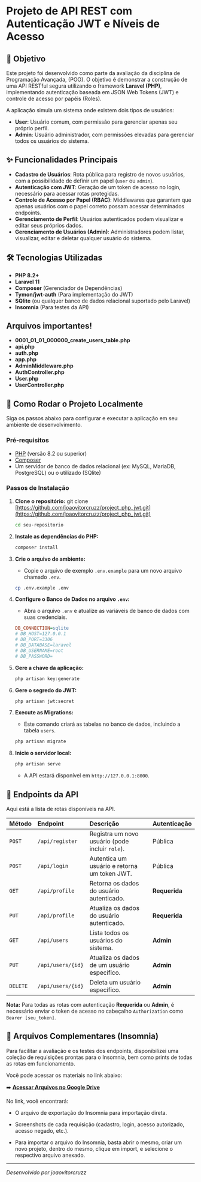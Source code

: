 # Projeto de API REST com Autenticação JWT e Níveis de Acesso

## 🎯 Objetivo

Este projeto foi desenvolvido como parte da avaliação da disciplina de Programação Avançada, (POO). O objetivo é demonstrar a construção de uma API RESTful segura utilizando o framework **Laravel (PHP)**, implementando autenticação baseada em JSON Web Tokens (JWT) e controle de acesso por papéis (Roles).

A aplicação simula um sistema onde existem dois tipos de usuários:
* **User**: Usuário comum, com permissão para gerenciar apenas seu próprio perfil.
* **Admin**: Usuário administrador, com permissões elevadas para gerenciar todos os usuários do sistema.

## ✨ Funcionalidades Principais

* **Cadastro de Usuários**: Rota pública para registro de novos usuários, com a possibilidade de definir um papel (`user` ou `admin`).
* **Autenticação com JWT**: Geração de um token de acesso no login, necessário para acessar rotas protegidas.
* **Controle de Acesso por Papel (RBAC)**: Middlewares que garantem que apenas usuários com o papel correto possam acessar determinados endpoints.
* **Gerenciamento de Perfil**: Usuários autenticados podem visualizar e editar seus próprios dados.
* **Gerenciamento de Usuários (Admin)**: Administradores podem listar, visualizar, editar e deletar qualquer usuário do sistema.

## 🛠️ Tecnologias Utilizadas

* **PHP 8.2+**
* **Laravel 11**
* **Composer** (Gerenciador de Dependências)
* **Tymon/jwt-auth** (Para implementação do JWT)
* **SQlite** (ou qualquer banco de dados relacional suportado pelo Laravel)
* **Insomnia** (Para testes da API)

## Arquivos importantes!
* **0001_01_01_000000_create_users_table.php**
* **api.php**
* **auth.php**
* **app.php**
* **AdminMiddleware.php**
* **AuthController.php**
* **User.php**
* **UserController.php**

## 🚀 Como Rodar o Projeto Localmente

Siga os passos abaixo para configurar e executar a aplicação em seu ambiente de desenvolvimento.

### Pré-requisitos
* [PHP](https://www.php.net/downloads.php) (versão 8.2 ou superior)
* [Composer](https://getcomposer.org/)
* Um servidor de banco de dados relacional (ex: MySQL, MariaDB, PostgreSQL) ou o utilizado (SQlite)

### Passos de Instalação

1.  **Clone o repositório:**
    git clone [https://github.com/joaovitorcruzz/project_php_jwt.git](https://github.com/joaovitorcruzz/project_php_jwt.git)
    ```bash
    cd seu-repositorio
    ```

2.  **Instale as dependências do PHP:**
    ```bash
    composer install
    ```

3.  **Crie o arquivo de ambiente:**
    * Copie o arquivo de exemplo `.env.example` para um novo arquivo chamado `.env`.
    ```bash
    cp .env.example .env
    ```

4.  **Configure o Banco de Dados no arquivo `.env`:**
    * Abra o arquivo `.env` e atualize as variáveis de banco de dados com suas credenciais.
    ```ini
    DB_CONNECTION=sqlite
    # DB_HOST=127.0.0.1
    # DB_PORT=3306
    # DB_DATABASE=laravel
    # DB_USERNAME=root
    # DB_PASSWORD=
    ```

5.  **Gere a chave da aplicação:**
    ```bash
    php artisan key:generate
    ```

6.  **Gere o segredo do JWT:**
    ```bash
    php artisan jwt:secret
    ```

7.  **Execute as Migrations:**
    * Este comando criará as tabelas no banco de dados, incluindo a tabela `users`.
    ```bash
    php artisan migrate
    ```

8.  **Inicie o servidor local:**
    ```bash
    php artisan serve
    ```
    * A API estará disponível em `http://127.0.0.1:8000`.

## 📖 Endpoints da API

Aqui está a lista de rotas disponíveis na API.

| Método | Endpoint               | Descrição                                         | Autenticação   |
| :----- | :--------------------- | :------------------------------------------------ | :------------- |
| `POST` | `/api/register`        | Registra um novo usuário (pode incluir `role`).   |  Pública      |
| `POST` | `/api/login`           | Autentica um usuário e retorna um token JWT.      | Pública      |
| `GET`  | `/api/profile`         | Retorna os dados do usuário autenticado.          | **Requerida** |
| `PUT`  | `/api/profile`         | Atualiza os dados do usuário autenticado.         | **Requerida** |
| `GET`  | `/api/users`           | Lista todos os usuários do sistema.               | **Admin** |
| `PUT`  | `/api/users/{id}`      | Atualiza os dados de um usuário específico.       | **Admin** |
| `DELETE`| `/api/users/{id}`     | Deleta um usuário específico.                     | **Admin** |

**Nota:** Para todas as rotas com autenticação **Requerida** ou **Admin**, é necessário enviar o token de acesso no cabeçalho `Authorization` como `Bearer [seu_token]`.

## 📂 Arquivos Complementares (Insomnia)

Para facilitar a avaliação e os testes dos endpoints, disponibilizei uma coleção de requisições prontas para o Insomnia, bem como prints de todas as rotas em funcionamento.

Você pode acessar os materiais no link abaixo:

➡️ **[Acessar Arquivos no Google Drive](https://drive.google.com/drive/folders/19EkOpgVMgJ4Kk2qJTjaNDYhsWEQ7X5yE?usp=sharing)**

No link, você encontrará:
* O arquivo de exportação do Insomnia para importação direta.
* Screenshots de cada requisição (cadastro, login, acesso autorizado, acesso negado, etc.).


* Para importar o arquivo do Insomnia, basta abrir o mesmo, criar um novo projeto, dentro do mesmo, clique em import, e selecione o respectivo arquivo anexado.
---
*Desenvolvido por joaovitorcruzz*